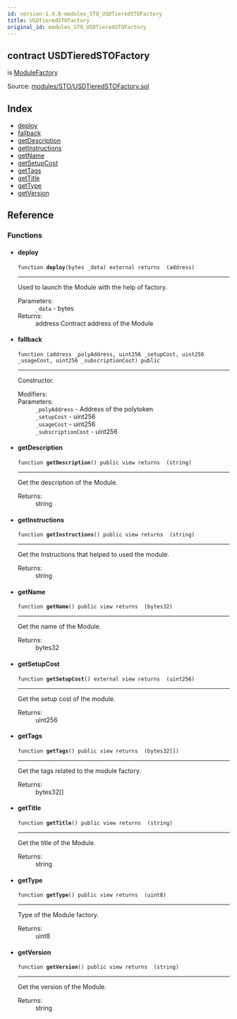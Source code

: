 ```yaml
---
id: version-1.4.0-modules_STO_USDTieredSTOFactory
title: USDTieredSTOFactory
original_id: modules_STO_USDTieredSTOFactory
---
```


<div class="contract-doc"><div class="contract"><h2 class="contract-header"><span class="contract-kind">contract</span> USDTieredSTOFactory</h2><p class="base-contracts"><span>is</span> <a href="modules_ModuleFactory.html">ModuleFactory</a></p><div class="source">Source: <a href="git+https://github.com/PolymathNetwork/polymath-core/blob/v1.4.0/contracts/modules/STO/USDTieredSTOFactory.sol" target="_blank">modules/STO/USDTieredSTOFactory.sol</a></div></div><div class="index"><h2>Index</h2><ul><li><a href="modules_STO_USDTieredSTOFactory.html#deploy">deploy</a></li><li><a href="modules_STO_USDTieredSTOFactory.html#">fallback</a></li><li><a href="modules_STO_USDTieredSTOFactory.html#getDescription">getDescription</a></li><li><a href="modules_STO_USDTieredSTOFactory.html#getInstructions">getInstructions</a></li><li><a href="modules_STO_USDTieredSTOFactory.html#getName">getName</a></li><li><a href="modules_STO_USDTieredSTOFactory.html#getSetupCost">getSetupCost</a></li><li><a href="modules_STO_USDTieredSTOFactory.html#getTags">getTags</a></li><li><a href="modules_STO_USDTieredSTOFactory.html#getTitle">getTitle</a></li><li><a href="modules_STO_USDTieredSTOFactory.html#getType">getType</a></li><li><a href="modules_STO_USDTieredSTOFactory.html#getVersion">getVersion</a></li></ul></div><div class="reference"><h2>Reference</h2><div class="functions"><h3>Functions</h3><ul><li><div class="item function"><span id="deploy" class="anchor-marker"></span><h4 class="name">deploy</h4><div class="body"><code class="signature">function <strong>deploy</strong><span>(bytes _data) </span><span>external </span><span>returns  (address) </span></code><hr/><div class="description"><p>Used to launch the Module with the help of factory.</p></div><dl><dt><span class="label-parameters">Parameters:</span></dt><dd><div><code>_data</code> - bytes</div></dd><dt><span class="label-return">Returns:</span></dt><dd>address Contract address of the Module</dd></dl></div></div></li><li><div class="item function"><span id="fallback" class="anchor-marker"></span><h4 class="name">fallback</h4><div class="body"><code class="signature">function <strong></strong><span>(address _polyAddress, uint256 _setupCost, uint256 _usageCost, uint256 _subscriptionCost) </span><span>public </span></code><hr/><div class="description"><p>Constructor.</p></div><dl><dt><span class="label-modifiers">Modifiers:</span></dt><dd></dd><dt><span class="label-parameters">Parameters:</span></dt><dd><div><code>_polyAddress</code> - Address of the polytoken</div><div><code>_setupCost</code> - uint256</div><div><code>_usageCost</code> - uint256</div><div><code>_subscriptionCost</code> - uint256</div></dd></dl></div></div></li><li><div class="item function"><span id="getDescription" class="anchor-marker"></span><h4 class="name">getDescription</h4><div class="body"><code class="signature">function <strong>getDescription</strong><span>() </span><span>public </span><span>view </span><span>returns  (string) </span></code><hr/><div class="description"><p>Get the description of the Module.</p></div><dl><dt><span class="label-return">Returns:</span></dt><dd>string</dd></dl></div></div></li><li><div class="item function"><span id="getInstructions" class="anchor-marker"></span><h4 class="name">getInstructions</h4><div class="body"><code class="signature">function <strong>getInstructions</strong><span>() </span><span>public </span><span>view </span><span>returns  (string) </span></code><hr/><div class="description"><p>Get the Instructions that helped to used the module.</p></div><dl><dt><span class="label-return">Returns:</span></dt><dd>string</dd></dl></div></div></li><li><div class="item function"><span id="getName" class="anchor-marker"></span><h4 class="name">getName</h4><div class="body"><code class="signature">function <strong>getName</strong><span>() </span><span>public </span><span>view </span><span>returns  (bytes32) </span></code><hr/><div class="description"><p>Get the name of the Module.</p></div><dl><dt><span class="label-return">Returns:</span></dt><dd>bytes32</dd></dl></div></div></li><li><div class="item function"><span id="getSetupCost" class="anchor-marker"></span><h4 class="name">getSetupCost</h4><div class="body"><code class="signature">function <strong>getSetupCost</strong><span>() </span><span>external </span><span>view </span><span>returns  (uint256) </span></code><hr/><div class="description"><p>Get the setup cost of the module.</p></div><dl><dt><span class="label-return">Returns:</span></dt><dd>uint256</dd></dl></div></div></li><li><div class="item function"><span id="getTags" class="anchor-marker"></span><h4 class="name">getTags</h4><div class="body"><code class="signature">function <strong>getTags</strong><span>() </span><span>public </span><span>view </span><span>returns  (bytes32[]) </span></code><hr/><div class="description"><p>Get the tags related to the module factory.</p></div><dl><dt><span class="label-return">Returns:</span></dt><dd>bytes32[]</dd></dl></div></div></li><li><div class="item function"><span id="getTitle" class="anchor-marker"></span><h4 class="name">getTitle</h4><div class="body"><code class="signature">function <strong>getTitle</strong><span>() </span><span>public </span><span>view </span><span>returns  (string) </span></code><hr/><div class="description"><p>Get the title of the Module.</p></div><dl><dt><span class="label-return">Returns:</span></dt><dd>string</dd></dl></div></div></li><li><div class="item function"><span id="getType" class="anchor-marker"></span><h4 class="name">getType</h4><div class="body"><code class="signature">function <strong>getType</strong><span>() </span><span>public </span><span>view </span><span>returns  (uint8) </span></code><hr/><div class="description"><p>Type of the Module factory.</p></div><dl><dt><span class="label-return">Returns:</span></dt><dd>uint8</dd></dl></div></div></li><li><div class="item function"><span id="getVersion" class="anchor-marker"></span><h4 class="name">getVersion</h4><div class="body"><code class="signature">function <strong>getVersion</strong><span>() </span><span>public </span><span>view </span><span>returns  (string) </span></code><hr/><div class="description"><p>Get the version of the Module.</p></div><dl><dt><span class="label-return">Returns:</span></dt><dd>string</dd></dl></div></div></li></ul></div></div></div>
